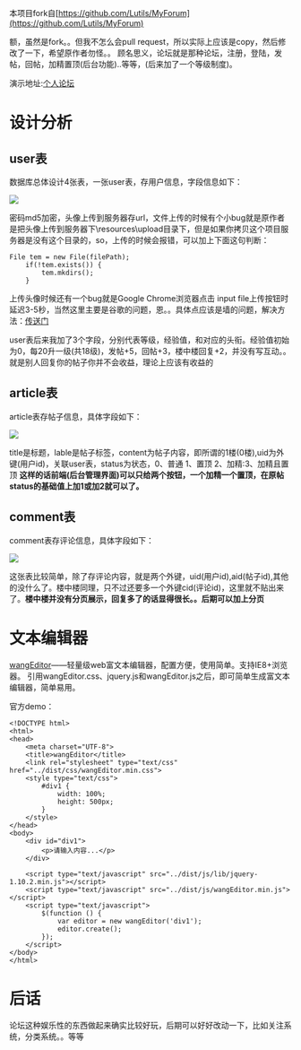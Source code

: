 
本项目fork自[https://github.com/Lutils/MyForum](https://github.com/Lutils/MyForum)

额，虽然是fork。。但我不怎么会pull request，所以实际上应该是copy，然后修改了一下，希望原作者勿怪。。
顾名思义，论坛就是那种论坛，注册，登陆，发帖，回帖，加精置顶(后台功能)..等等，(后来加了一个等级制度)。

演示地址:[个人论坛](http://120.25.149.118/MyForum/)

# 设计分析 #
## user表 ##
数据库总体设计4张表，一张user表，存用户信息，字段信息如下：

![](http://120.25.149.118/album/images/yh/github/1.png)

密码md5加密，头像上传到服务器存url，文件上传的时候有个小bug就是原作者是把头像上传到服务器下\resources\upload目录下，但是如果你拷贝这个项目服务器是没有这个目录的，so，上传的时候会报错，可以加上下面这句判断：

```
File tem = new File(filePath);
	if(!tem.exists()) {
		tem.mkdirs();
	}
```

上传头像时候还有一个bug就是Google Chrome浏览器点击 input file上传按钮时延迟3-5秒，当然这里主要是谷歌的问题，恩。。具体点应该是墙的问题，解决方法：[传送门](http://www.piaoyi.org/computer/Google-Chrome-input-file-delay-3-5.html)

user表后来我加了3个字段，分别代表等级，经验值，和对应的头衔。经验值初始为0，每20升一级(共18级)，发帖+5，回帖+3，楼中楼回复+2，并没有写互动。。就是别人回复你的帖子你并不会收益，理论上应该有收益的
## article表 ##
article表存帖子信息，具体字段如下：


![](http://120.25.149.118/album/images/yh/github/2.png)

title是标题，lable是帖子标签，content为帖子内容，即所谓的1楼(0楼),uid为外键(用户id)，关联user表，status为状态，0、普通 1、置顶 2、加精:3、加精且置顶
**这样的话前端(后台管理界面)可以只给两个按钮，一个加精一个置顶，在原帖status的基础值上加1或加2就可以了。**

## comment表 ##
comment表存评论信息，具体字段如下：

![](http://120.25.149.118/album/images/yh/github/3.png)

这张表比较简单，除了存评论内容，就是两个外键，uid(用户id),aid(帖子id),其他的没什么了。楼中楼同理，只不过还要多一个外键cid(评论id)，这里就不贴出来了。**楼中楼并没有分页展示，回复多了的话显得很长。。后期可以加上分页**

# 文本编辑器 #

[wangEditor](https://github.com/wangfupeng1988/wangEditor)——轻量级web富文本编辑器，配置方便，使用简单。支持IE8+浏览器。
引用wangEditor.css、jquery.js和wangEditor.js之后，即可简单生成富文本编辑器，简单易用。

官方demo：

```
<!DOCTYPE html>
<html>
<head>
    <meta charset="UTF-8">
    <title>wangEditor</title>
    <link rel="stylesheet" type="text/css" href="../dist/css/wangEditor.min.css">
    <style type="text/css">
        #div1 {
            width: 100%;
            height: 500px;
        }
    </style>
</head>
<body>
    <div id="div1">
        <p>请输入内容...</p>
    </div>

    <script type="text/javascript" src="../dist/js/lib/jquery-1.10.2.min.js"></script>
    <script type="text/javascript" src="../dist/js/wangEditor.min.js"></script>
    <script type="text/javascript">
        $(function () {
            var editor = new wangEditor('div1');
            editor.create();
        });
    </script>
</body>
</html>
```

# 后话 #
论坛这种娱乐性的东西做起来确实比较好玩，后期可以好好改动一下，比如关注系统，分类系统。。等等
